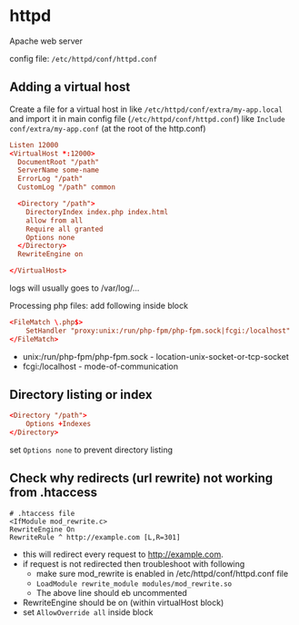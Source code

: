 # httpd

Apache web server

config file: `/etc/httpd/conf/httpd.conf`

## Adding a virtual host

Create a file for a virtual host in like `/etc/httpd/conf/extra/my-app.local`
and import it in main config file (`/etc/httpd/conf/httpd.conf`) like
`Include conf/extra/my-app.conf` (at the root of the http.conf)

```conf
Listen 12000
<VirtualHost *:12000>
  DocumentRoot "/path"
  ServerName some-name
  ErrorLog "/path"
  CustomLog "/path" common

  <Directory "/path">
    DirectoryIndex index.php index.html
    allow from all
    Require all granted
    Options none
  </Directory>
  RewriteEngine on

</VirtualHost>
```

logs will usually goes to /var/log/...


Processing php files: add following inside <Directory> block

```conf
<FileMatch \.php$>
    SetHandler "proxy:unix:/run/php-fpm/php-fpm.sock|fcgi:/localhost"
</FileMatch>
```
- unix:/run/php-fpm/php-fpm.sock - location-unix-socket-or-tcp-socket
- fcgi:/localhost - mode-of-communication



## Directory listing or index

```conf
<Directory "/path">
    Options +Indexes
</Directory>
```
set `Options none` to prevent directory listing


## Check why redirects (url rewrite) not working from .htaccess

```htaccess
# .htaccess file
<IfModule mod_rewrite.c>
RewriteEngine On
RewriteRule ^ http://example.com [L,R=301]
```
- this will redirect every request to http://example.com.
- if request is not redirected then troubleshoot with following
    - make sure mod_rewrite is enabled in /etc/httpd/conf/httpd.conf file
    - `LoadModule rewrite_module modules/mod_rewrite.so`
    - The above line should eb uncommented
- RewriteEngine should be on (within virtualHost block)
- set `AllowOverride all` inside <Directory> block






